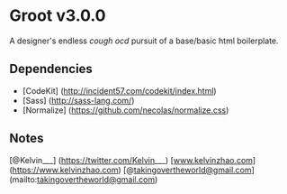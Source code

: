 # Groot v3.0.0

A designer's endless *cough ocd* pursuit of a base/basic html boilerplate.

## Dependencies

* [CodeKit] (http://incident57.com/codekit/index.html)
* [Sass] (http://sass-lang.com/)
* [Normalize] (https://github.com/necolas/normalize.css)

## Notes

[@Kelvin___] (https://twitter.com/Kelvin___)
[www.kelvinzhao.com] (https://www.kelvinzhao.com)
[@takingovertheworld@gmail.com] (mailto:takingovertheworld@gmail.com)
